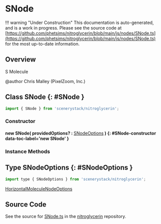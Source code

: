 # SNode

!!! warning "Under Construction"
    This documentation is auto-generated, and is a work in progress. Please see the source code at
    [https://github.com/phetsims/nitroglycerin/blob/main/js/nodes/SNode.ts](https://github.com/phetsims/nitroglycerin/blob/main/js/nodes/SNode.ts) for the most up-to-date information.

## Overview

S Molecule

@author Chris Malley (PixelZoom, Inc.)

## Class SNode {: #SNode }


```js
import { SNode } from 'scenerystack/nitroglycerin';
```
### Constructor

#### new SNode( providedOptions? : <span style="font-weight: 400;">[SNodeOptions](../nitroglycerin/SNode.md#SNodeOptions)</span> ) {: #SNode-constructor data-toc-label='new SNode' }

### Instance Methods





## Type SNodeOptions {: #SNodeOptions }


```js
import type { SNodeOptions } from 'scenerystack/nitroglycerin';
```


[HorizontalMoleculeNodeOptions](../nitroglycerin/HorizontalMoleculeNode.md#HorizontalMoleculeNodeOptions)



## Source Code

See the source for [SNode.ts](https://github.com/phetsims/nitroglycerin/blob/main/js/nodes/SNode.ts) in the [nitroglycerin](https://github.com/phetsims/nitroglycerin) repository.
